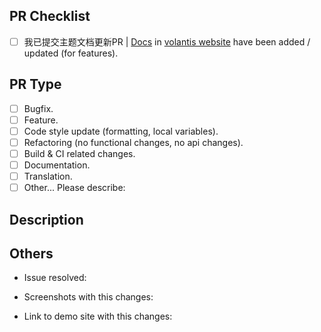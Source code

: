 ## PR Checklist <!-- 我确认我已经查看了 -->

<!-- Change [ ] to [x] to select (将 [ ] 换成 [x] 来选择) -->

- [ ] 我已提交主题文档更新PR | [Docs](https://github.com/volantis-x/community/) in [volantis website](https://volantis.js.org/)  have been added / updated (for features).

## PR Type
<!-- What kind of change does this PR introduce? -->
<!-- PR带来了什么样的变化？ -->

- [ ] Bugfix.
- [ ] Feature.
- [ ] Code style update (formatting, local variables).
- [ ] Refactoring (no functional changes, no api changes).
- [ ] Build & CI related changes.
- [ ] Documentation.
- [ ] Translation.
- [ ] Other... Please describe:

## Description
<!-- Please describe the current behavior you are modifying, or link to a related question to describe the new behavior about this pr -->
<!-- 请描述您正在修改的当前行为，或链接到相关问题 ，描述关于这个PR的新行为-->


## Others

- Issue resolved: 

- Screenshots with this changes: 

- Link to demo site with this changes: 

